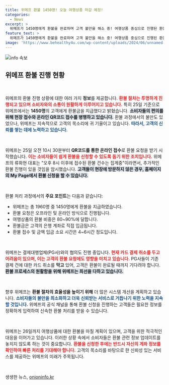 ```yaml
---
title: 위메프 환불 1450명! 오늘 여행상품 마감 예정!
categories:
  - News
excerpt: >
  위메프가 1450명에게 환불을 완료하며 고객 불만을 해소 중! 여행상품 중심으로 진행된 환불은 QR코드 접수로 간편해졌고, 잔여 환불도 26일 완료 예정. 지금 바로 자세한 내용을 확인하세요!
feature_text: >
  위메프가 1450명에게 환불을 완료하며 고객 불만을 해소 중! 여행상품 중심으로 진행된 환불은 QR코드 접수로 간편해졌고, 잔여 환불도 26일 완료 예정. 지금 바로 자세한 내용을 확인하세요!
image: 'https://www.behealthy4u.com/wp-content/uploads/2024/06/unnamed-file.png'
---
```


<p><img src="https://www.behealthy4u.com/wp-content/uploads/2024/06/unnamed-file.png" alt="info 속보" /></p>

<h2 data-ke-size="size26">위메프 환불 진행 현황</h2>

<p data-ke-size="size16">&nbsp;</p>

<p>위메프의 환불 진행 상황에 대한 여러 가지 <strong>정보</strong>를 제공합니다. <b><span style="color: #ee2323;">환불 절차는 투명하게 진행되고 있으며 소비자와의 소통이 원활하게 이루어지고 있습니다.</span></b> 특히 25일 기준으로 위메프에서는 <strong>1450명</strong>의 고객에게 환불금을 지급했다고 밝혔습니다. <b><span style="background-color: #21538527;">소비자들의 편의를 위해 현장 접수와 온라인 QR코드 접수를 병행하고 있습니다.</span></b> 환불 과정에서의 불만도 있었으나, 위메프는 지속적으로 고객의 목소리에 귀 기울이고 있습니다. <b><span style="color: #1a5490;">따라서, 고객의 신뢰를 쌓는 데에 노력하고 있습니다.</span></b></p>

<p data-ke-size="size16">&nbsp;</p>

<p>위메프는 25일 오전 10시 30분부터 <strong>QR코드를 통한 온라인 접수</strong>로 환불 요청을 받기 시작했습니다. <b><span style="color: #ee2323;">이는 소비자들이 쉽게 환불을 신청할 수 있도록 돕기 위한 조치입니다.</span></b> 위메프의 류화현 대표는 "오후 8시 이후에 접수된 환불 건수는 집계중"이라면서, 추가적인 환불 진행이 있을 것임을 암시했습니다. <b><span style="background-color: #21538527;">고객들이 현장에 방문하지 않은 경우, 홈페이지의 My Page에서 환불 신청을 할 수 있습니다.</span></b></p>

<p data-ke-size="size16">&nbsp;</p>

<p>환불 처리 과정에서의 <strong>주요 포인트</strong>는 다음과 같습니다:</p>

<ul>
<li>위메프는 총 1960명 중 1450명에게 환불을 지급하였습니다.</li>
<li>환불 요청은 오프라인 및 온라인 방식으로 진행됩니다.</li>
<li>여행상품의 환불 비중은 80~90%에 달합니다.</li>
<li>환불금은 고객의 은행 계좌로 직접 입금됩니다.</li>
<li>환불 접수 및 금액 입금 소요 시간은 4~6시간 정도입니다.</li>
</ul>

<p data-ke-size="size16">&nbsp;</p>

<p>위메프는 결제대행업체(PG사)와의 협의도 진행 중입니다. <b><span style="color: #ee2323;">현재 카드 결제 취소를 두고 어려움이 있으며, 이는 고객의 환불 요청에도 영향을 미치고 있습니다.</span></b> PG사들이 기존 결제 건에 대한 카드 취소를 <strong>막고</strong> 있어, 고객은 환불이 완료될 때까지 기다려야 합니다. <b><span style="background-color: #21538527;">환불 프로세스의 원활함을 위해 위메프는 최선을 다하고 있습니다.</span></b></p>

<p data-ke-size="size16">&nbsp;</p>

<p>향후 위메프는 <b>환불 절차의 효율성을 높이기 위해</b> 더 많은 시스템 개선을 계획하고 있습니다. <b><span style="color: #1a5490;">소비자들의 불만을 최소화하고 더욱 신뢰받는 서비스로 거듭나기 위한 노력을 지속할 것입니다.</span></b> 위메프의 공식 채널을 통해 환불 신청을 진행하는 고객들은 필요한 정보를 정확하게 입력하여 신속한 환불 처리를 받을 수 있습니다.</p>

<p data-ke-size="size16">&nbsp;</p> 

<p>위메프는 26일까지 여행상품에 대한 환불을 마칠 계획이 있으며, 고객을 위한 적극적인 대응을 이어가고 있습니다. 이러한 상황 속에서 소비자들은 환불 관련 정보 업데이트를 놓치지 않도록 하는 것이 중요합니다. <b><span style="color: #ee2323;">환불을 신청한 후에는 반드시 자신의 계좌 정보를 확인하여 빠른 처리를 기대해야 합니다.</span></b> 고객의 목소리를 바탕으로 한 신뢰성 있는 서비스를 제공하는 위메프의 미래가 주목됩니다.</p>

<p data-ke-size="size16">&nbsp;</p>
생생한 뉴스, <a href="https://onioninfo.kr" rel="dofollow">onioninfo.kr</a>


